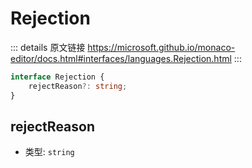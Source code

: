 # Rejection
        
::: details 原文链接
https://microsoft.github.io/monaco-editor/docs.html#interfaces/languages.Rejection.html
:::

```ts
interface Rejection {
    rejectReason?: string;
}
```

## rejectReason
- 类型: `string`